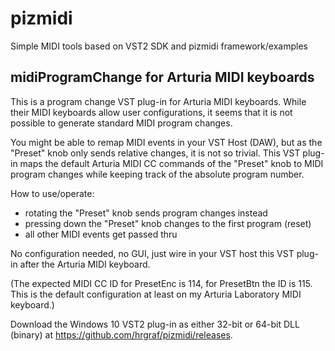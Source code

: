 # pizmidi
Simple MIDI tools based on VST2 SDK and pizmidi framework/examples

## midiProgramChange for Arturia MIDI keyboards
This is a program change VST plug-in for Arturia MIDI keyboards. 
While their MIDI keyboards allow user configurations, it seems that it is not possible to generate standard MIDI program changes.

You might be able to remap MIDI events in your VST Host (DAW), but as the "Preset" knob only sends relative changes, it is not so trivial.
This VST plug-in maps the default Arturia MIDI CC commands of the "Preset" knob to MIDI program changes while keeping track of the absolute program number.

How to use/operate:
  * rotating the "Preset" knob sends program changes instead
  * pressing down the "Preset" knob changes to the first program (reset)
  * all other MIDI events get passed thru

No configuration needed, no GUI, just wire in your VST host this VST plug-in after the Arturia MIDI keyboard.

(The expected MIDI CC ID for PresetEnc is 114, for PresetBtn the ID is 115. This is the default configuration at least on my Arturia Laboratory MIDI keyboard.)

Download the Windows 10 VST2 plug-in as either 32-bit or 64-bit DLL (binary) at https://github.com/hrgraf/pizmidi/releases.

